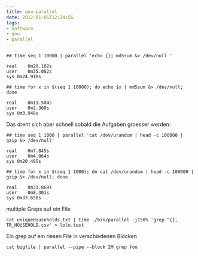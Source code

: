 ```yaml
---
title: gnu-parallel
date: 2012-01-06T12:24:56
tags: 
- Software
- gnu
- parallel
---
```


~~~
## time seq 1 10000 | parallel 'echo {}| md5sum &> /dev/null '

real	0m20.102s
user	0m35.082s
sys	0m24.918s

## time for x in $(seq 1 10000); do echo $x | md5sum &> /dev/null; done

real	0m13.504s
user	0m2.368s
sys	0m3.948s
~~~

Das dreht sich aber schnell sobald die Aufgaben groesser werden:

~~~
## time seq 1 1000 | parallel 'cat /dev/urandom | head -c 100000 | gzip &> /dev/null'

real	0m7.845s
user	0m4.064s
sys	0m20.485s

## time for x in $(seq 1 1000); do cat /dev/urandom | head -c 100000 | gzip &> /dev/null; done

real	0m31.869s
user	0m8.301s
sys	0m33.658s
~~~

multiple Greps auf ein File

    cat uniqueHouseholds.txt | time ./bin/parallel -j150% 'grep ^{}, TR_HOUSEHOLD.csv' > lolo.test

Ein grep auf ein riesen File in verschiedenen Blöcken

    cat bigfile | parallel --pipe --block 2M grep foo

